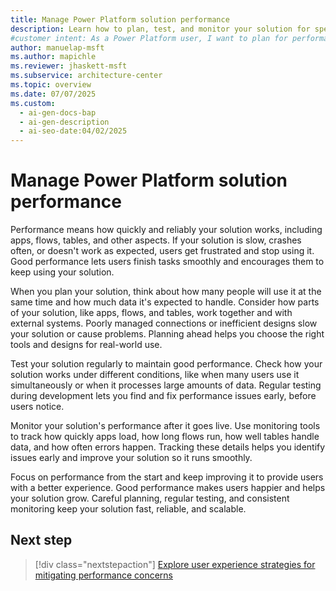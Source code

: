 ```yaml
---
title: Manage Power Platform solution performance
description: Learn how to plan, test, and monitor your solution for speed and reliability. Improve user experience with practical tips.
#customer intent: As a Power Platform user, I want to plan for performance so that my apps, flows, and tables run quickly and reliably for users.
author: manuelap-msft
ms.author: mapichle
ms.reviewer: jhaskett-msft
ms.subservice: architecture-center
ms.topic: overview
ms.date: 07/07/2025
ms.custom:
  - ai-gen-docs-bap
  - ai-gen-description
  - ai-seo-date:04/02/2025
---
```



# Manage Power Platform solution performance

Performance means how quickly and reliably your solution works, including apps, flows, tables, and other aspects. If your solution is slow, crashes often, or doesn't work as expected, users get frustrated and stop using it. Good performance lets users finish tasks smoothly and encourages them to keep using your solution.

When you plan your solution, think about how many people will use it at the same time and how much data it's expected to handle. Consider how parts of your solution, like apps, flows, and tables, work together and with external systems. Poorly managed connections or inefficient designs slow your solution or cause problems. Planning ahead helps you choose the right tools and designs for real-world use.

Test your solution regularly to maintain good performance. Check how your solution works under different conditions, like when many users use it simultaneously or when it processes large amounts of data. Regular testing during development lets you find and fix performance issues early, before users notice.

Monitor your solution's performance after it goes live. Use monitoring tools to track how quickly apps load, how long flows run, how well tables handle data, and how often errors happen. Tracking these details helps you identify issues early and improve your solution so it runs smoothly.

Focus on performance from the start and keep improving it to provide users with a better experience. Good performance makes users happier and helps your solution grow. Careful planning, regular testing, and consistent monitoring keep your solution fast, reliable, and scalable.

## Next step

> [!div class="nextstepaction"]
> [Explore user experience strategies for mitigating performance concerns](ux-strategies.md)
